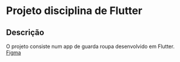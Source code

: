 # Projeto disciplina de Flutter
## Descrição
O projeto consiste num app de guarda roupa desenvolvido em Flutter.
[Figma](https://www.figma.com/design/lKNP1yxXbt28CkJJ6FRfy6/guarda-roupa?node-id=869-9046&t=B3XhuBVz4kebmqxG-0)
